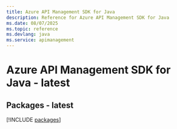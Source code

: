 ```yaml
---
title: Azure API Management SDK for Java
description: Reference for Azure API Management SDK for Java
ms.date: 08/07/2025
ms.topic: reference
ms.devlang: java
ms.service: apimanagement
---
```

# Azure API Management SDK for Java - latest
## Packages - latest
[!INCLUDE [packages](api-management-index.md)]
